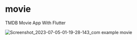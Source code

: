 # movie

TMDB Movie App With Flutter 

![Screenshot_2023-07-05-01-19-28-143_com example movie](https://github.com/ARYANK-08/Flutter-Movie-App/assets/120780784/55f46307-7ede-4dd1-b3ca-80ebf132edce)
